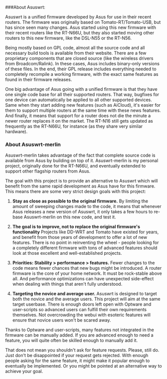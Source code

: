 ###About Asuswrt:

Asuswrt is a unified firmware developed by Asus for use in their recent routers.  The firmware was originally based on Tomato-RT/Tomato-USB, but has since seen many changes.  Asus started using this new firmware with their recent routers like the RT-N66U, but they also started moving other routers to this new firmware, like the DSL-N55 or the RT-N56.

Being mostly based on GPL code, almost all the source code and all necessary build tools is available from their website.  There are a few proprietary components that are closed source (like the wireless drivers from Broadcom/Ralink).  In these cases, Asus includes binary-only versions of these files.  In the end, their GPL release includes everything needed to completely recompile a working firmware, with the exact same features as found in their firmware releases.

One big advantage of Asus going with a unified firmware is that they have one single code base for all their supported routers.  That way, bugfixes for one device can automatically be applied to all other supported devices.  Same when they start adding new features (such as AiCloud), it's easier for them to support multiple routers at the same time with these news features.  And finally, it means that support for a router does not die the minute a newer router replaces it on the market.  The RT-N16 still gets updated as frequently as the RT-N66U, for instance (as they share very similar hardware).

### About Asuswrt-merlin

Asuswrt-merlin takes advantage of the fact that complete source code is available from Asus by building on top of it.  Asuswrt-merlin is my personal project, originally done for the RT-N66U, and eventually extended to support other flagship routers from Asus.

The goal with this project is to provide an alternative to Asuswrt which will benefit from the same rapid development as Asus have for this firmware.  This means there are some very strict design goals with this project:

1. **Stay as close as possible to the original firmware.**  By limiting the amount of sweeping changes made to the code, it means that whenever Asus releases a new version of Asuswrt, it only takes a few hours to re-base Asuswrt-merlin on this new code, and test it.

2. **The goal is to improve, not to replace the original firmware's functionality**  Projects like DD-WRT and Tomato have existed for years, and benefit from those years of development to offer a lot of new features.  There is no point in reinventing the wheel - people looking for a completely different firmware with tons of advanced features should look at those excellent and well-established projects.

3. **Priorities: Stability > performance > features.**  Fewer changes to the code means fewer chances that new bugs might be introduced.  A router firmware is the core of your home network.  It must be rock-stable above all.  And performance optimizations can have unexpected side-effect when dealing with things that aren't fully understood.

4. **Targeting the novice and average user.** Asuswrt is designed to target both the novice and the average users.  This project will aim at the same target userbase.  There is enough doors left open with Optware and user-scripts so advanced users can fulfill their own requirements themselves.  Not overcrowding the webui with esoteric features will ensure that novice users won't be scared away.


Thanks to Optware and user-scripts, many features not integrated in the firmware can be manually added.  If you are advanced enough to need a feature, you will quite often be skilled enough to manually add it.

That does not mean you shouldn't ask for feature requests.  Please, still do.  Just don't be disappointed if your request gets rejected.  With enough people asking for the same feature, it might make it popular enough to eventually be implemented.  Or you might be pointed at an alternative way to achieve your goal.
